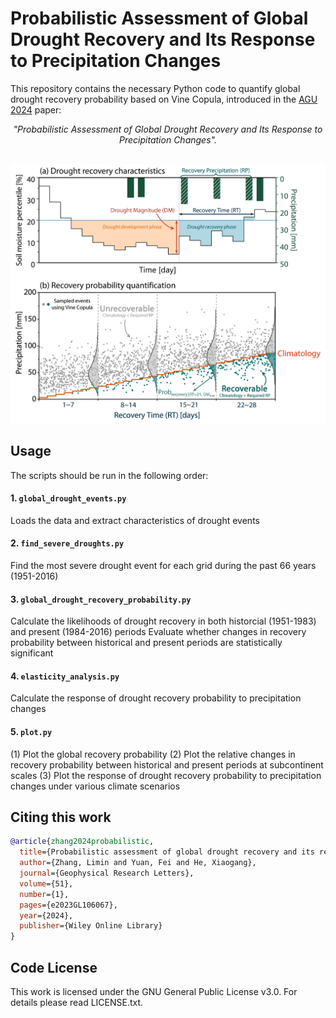 # Probabilistic Assessment of Global Drought Recovery and Its Response to Precipitation Changes

This repository contains the necessary Python code to quantify global drought recovery probability based on Vine Copula, introduced in the [AGU 2024](https://agupubs.onlinelibrary.wiley.com/doi/full/10.1029/2023GL106067) paper:

*<center>"Probabilistic Assessment of Global Drought Recovery and Its Response to Precipitation Changes".</center>*


</br>


<center>
<img alt="fig1" width="800px" src="fig1.png">
</center>

## Usage
The scripts should be run in the following order:

#### 1. `global_drought_events.py`
Loads the data and extract characteristics of drought events

#### 2. `find_severe_droughts.py`
Find the most severe drought event for each grid during the past 66 years (1951-2016)

#### 3. `global_drought_recovery_probability.py`
Calculate the likelihoods of drought recovery in both historcial (1951-1983) and present (1984-2016) periods
Evaluate whether changes in recovery probability between historical and present periods are statistically significant

#### 4. `elasticity_analysis.py`
Calculate the response of drought recovery probability to precipitation changes

#### 5. `plot.py`
(1) Plot the global recovery probability
(2) Plot the relative changes in recovery probability between historical and present periods at subcontinent scales
(3) Plot the response of drought recovery probability to precipitation changes under various climate scenarios

## Citing this work

```bibtex
@article{zhang2024probabilistic,
  title={Probabilistic assessment of global drought recovery and its response to precipitation changes},
  author={Zhang, Limin and Yuan, Fei and He, Xiaogang},
  journal={Geophysical Research Letters},
  volume={51},
  number={1},
  pages={e2023GL106067},
  year={2024},
  publisher={Wiley Online Library}
}
```

## Code License
This work is licensed under the GNU General Public License v3.0. For details please read LICENSE.txt.
